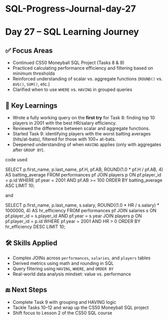 # SQL-Progress-Journal-day-27

# Day 27 – SQL Learning Journey

## ✅ Focus Areas
- Continued CS50 Moneyball SQL Project (Tasks 8 & 9)
- Practiced calculating performance efficiency and filtering based on minimum thresholds
- Reinforced understanding of scalar vs. aggregate functions (`ROUND()` vs. `AVG()`, `SUM()`, etc.)
- Clarified when to use `WHERE` vs. `HAVING` in grouped queries

## 🧠 Key Learnings
- Wrote a fully working query on the **first try** for Task 8: finding top 10 players in 2001 with the best HR/salary efficiency.
- Reviewed the difference between scalar and aggregate functions.
- Started Task 9: identifying players with the worst batting averages (hits/at-bats), filtered for those with 100+ at-bats.
- Deepened understanding of when `HAVING` applies (only with aggregates after `GROUP BY`).

code used

SELECT p.first_name, p.last_name, pf.H, pf.AB, 
       ROUND(1.0 * pf.H / pf.AB, 4) AS batting_average
FROM performances pf
JOIN players p ON pf.player_id = p.id
WHERE pf.year = 2001 AND pf.AB >= 100
ORDER BY batting_average ASC
LIMIT 10;


and 

SELECT p.first_name, p.last_name, s.salary,
       ROUND((1.0 * HR / s.salary) * 1000000, 4) AS hr_efficiency
FROM performances pf
JOIN salaries s ON pf.player_id = s.player_id AND pf.year = s.year
JOIN players p ON pf.player_id = p.id
WHERE pf.year = 2001 AND HR > 0
ORDER BY hr_efficiency DESC
LIMIT 10;


## 🛠 Skills Applied
- Complex JOINs across `performances`, `salaries`, and `players` tables
- Derived metrics using math and rounding in SQL
- Query filtering using `HAVING`, `WHERE`, and `ORDER BY`
- Real-world data analysis mindset: value vs. performance

## 🔚 Next Steps
- Complete Task 9 with grouping and HAVING logic
- Tackle Tasks 10–12 and wrap up the CS50 Moneyball SQL project
- Shift focus to Lesson 2 of the CS50 SQL course

